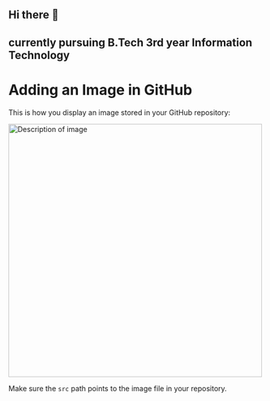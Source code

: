 ## Hi there 👋

<!--
**malli743/malli743** is a ✨ _special_ ✨ repository because its `README.md` (this file) appears on your GitHub profile.

Here are some ideas to get you started:

- 🔭 I’m currently working on ...
- 🌱 I’m currently learning ...
- 👯 I’m looking to collaborate on ...
- 🤔 I’m looking for help with ...
- 💬 Ask me about ...
- 📫 How to reach me: ...
- 😄 Pronouns: ...
- ⚡ Fun fact: ...
-->
## currently pursuing B.Tech 3rd year Information Technology
<!DOCTYPE html>
<html lang="en">
<head>
    <meta charset="UTF-8">
    <meta name="viewport" content="width=device-width, initial-scale=1.0">
    <title>Image in GitHub</title>
</head>
<body>
    <h1>Adding an Image in GitHub</h1>
    <p>This is how you display an image stored in your GitHub repository:</p>
    <img src="https://tse2.mm.bing.net/th?id=OIP.wNGxHlTCsH9zU90WDouoDQHaFj&pid=Api&P=0&h=180" alt="Description of image" width="500">
    <p>Make sure the <code>src</code> path points to the image file in your repository.</p>
</body>
</html>
